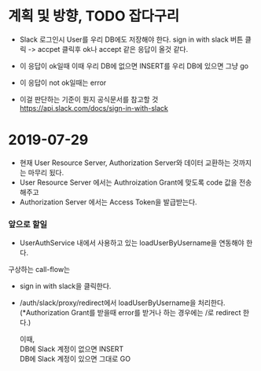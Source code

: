 # 계획 및 방향, TODO 잡다구리
- Slack 로그인시 User를 우리 DB에도 저장해야 한다. sign in with slack 버튼 클릭 -> accpet 클릭후 ok나 accept 같은 응답이 올것 같다.  

- 이 응답이 ok일때 이때 우리 DB에 없으면 INSERT를 우리 DB에 있으면 그냥 go
- 이 응답이 not ok일때는 error 
- 이걸 판단하는 기준이 뭔지 공식문서를 참고할 것  
https://api.slack.com/docs/sign-in-with-slack  
  

# 2019-07-29
- 현재 User Resource Server, Authorization Server와 데이터 교환하는 것까지는 마무리 됬다.
- User Resource Server 에서는 Authroization Grant에 맞도록 code 값을 전송해주고
- Authorization Server 에서는 Access Token을 발급받는다. 


### 앞으로 할일
- UserAuthService 내에서 사용하고 있는 loadUserByUsername을 연동해야 한다.

구상하는 call-flow는
- sign in with slack을 클릭한다.
- /auth/slack/proxy/redirect에서 loadUserByUsername을 처리한다.  
  (*Authorization Grant를 받을때 error를 받거나 하는 경우에는 /로 redirect 한다.)
  
  이때,  
    DB에 Slack 계정이 없으면 INSERT  
    DB에 Slack 계정이 있으면 그대로 GO  
  
    
  

